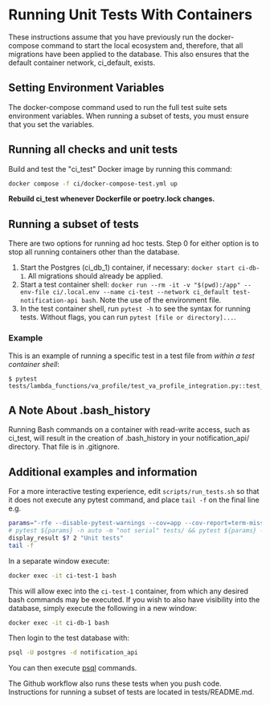 # Running Unit Tests With Containers

These instructions assume that you have previously run the docker-compose command to start the local ecosystem and, therefore, that all migrations have been applied to the database.  This also ensures that the default container network, ci_default, exists.

## Setting Environment Variables

The docker-compose command used to run the full test suite sets environment variables.  When running a subset of tests, you must ensure that you set the variables.

## Running all checks and unit tests

Build and test the "ci_test" Docker image by running this command:

```bash
docker compose -f ci/docker-compose-test.yml up
```

**Rebuild ci_test whenever Dockerfile or poetry.lock changes.**

## Running a subset of tests

There are two options for running ad hoc tests.  Step 0 for either option is to stop all running containers other than the database.


1. Start the Postgres (ci_db_1) container, if necessary: `docker start ci-db-1`.  All migrations should already be applied.
2. Start a test container shell: `docker run --rm -it -v "$(pwd):/app" --env-file ci/.local.env --name ci-test --network ci_default test-notification-api bash`.  Note the use of the environment file.
3. In the test container shell, run `pytest -h` to see the syntax for running tests.  Without flags, you can run `pytest [file or directory]...`.


### Example

This is an example of running a specific test in a test file from *within a test container shell*:

```
$ pytest tests/lambda_functions/va_profile/test_va_profile_integration.py::test_va_profile_cache_exists
```

## A Note About .bash_history

Running Bash commands on a container with read-write access, such as ci_test, will result in the creation of .bash_history in your notification_api/ directory.  That file is in .gitignore.

## Additional examples and information

For a more interactive testing experience, edit `scripts/run_tests.sh` so that it does not execute any pytest command, and place `tail -f` on the final line e.g.
```bash
params="-rfe --disable-pytest-warnings --cov=app --cov-report=term-missing --junitxml=test_results.xml -q"
# pytest ${params} -n auto -m "not serial" tests/ && pytest ${params} -m "serial" tests/
display_result $? 2 "Unit tests"
tail -f

```

In a separate window execute:
```bash
docker exec -it ci-test-1 bash
```

This will allow exec into the `ci-test-1` container, from which any desired bash commands may be executed. If you wish to also have visibility into the database, simply execute the following in a new window:
```bash
docker exec -it ci-db-1 bash
```

Then login to the test database with:
```bash
psql -U postgres -d notification_api
```

You can then execute [psql](https://www.postgresql.org/docs/current/app-psql.html) commands.

The Github workflow also runs these tests when you push code.  Instructions for running a subset of tests are located in tests/README.md.
